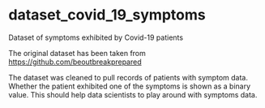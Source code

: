 # dataset_covid_19_symptoms
Dataset of symptoms exhibited by Covid-19 patients

The original dataset has been taken from https://github.com/beoutbreakprepared

The dataset was cleaned to pull records of patients with symptom data. Whether the patient exhibited one of the symptoms is shown as a binary value. This should help data scientists to play around with symptoms data.
